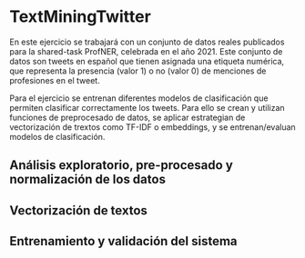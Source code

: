 # TextMiningTwitter
En este ejercicio se trabajará con un conjunto de datos reales publicados para la shared-task ProfNER, celebrada en el año 2021. Este conjunto de datos son tweets en español que tienen asignada una etiqueta numérica, que representa la presencia (valor 1) o no (valor 0) de menciones de profesiones en el tweet.

Para el ejercicio se entrenan diferentes modelos de clasificación que permiten clasificar correctamente los tweets. Para ello se crean y utilizan funciones de preprocesado de datos, se aplicar estrategian de vectorización de trextos como TF-IDF o embeddings, y se entrenan/evaluan modelos de clasificación.

## Análisis exploratorio, pre-procesado y normalización de los datos

## Vectorización de textos

## Entrenamiento y validación del sistema

